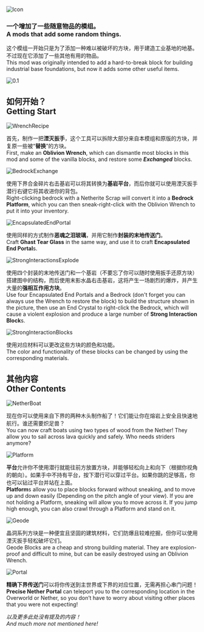 ![Icon](/src/main/resources/logo.png)

### 一个增加了一些随意物品的模组。<br>A mods that add some random things.

这个模组一开始只是为了添加一种难以被破坏的方块，用于建造工业基地的地基。不过现在它添加了一些其他有用的物品。<br>
This mod was originally intended to add a hard-to-break block for building industrial base foundations, but now it adds some other useful items.

![0.1](/src/unused/screencap/0.1.png)

## 如何开始？<br>Getting Start

![WrenchRecipe](/src/unused/screencap/wrench_recipe.png)

首先，制作一把**湮灭扳手**，这个工具可以拆除大部分来自本模组和原版的方块，并复原一些被“**替换**”的方块。<br>
First, make an **Oblivion Wrench**, which can dismantle most blocks in this mod and some of the vanilla blocks, and restore some ***Exchanged*** blocks.

![BedrockExchange](/src/unused/screencap/bedrock_exchange.png)

使用下界合金碎片右击基岩可以将其转换为**基岩平台**，而后你就可以使用湮灭扳手潜行右键它将其收进你的背包。<br>
Right-clicking bedrock with a Netherite Scrap will convert it into a **Bedrock Platform**, which you can then sneak-right-click with the Oblivion Wrench to put it into your inventory.

![EncapsulatedEndPortal](/src/unused/screencap/encapsulated_end_portal.png)

使用同样的方式制作**恶魂之泪玻璃**，并用它制作**封装的末地传送门**。<br>
Craft **Ghast Tear Glass** in the same way, and use it to craft **Encapsulated End Portal**s.

![StrongInteractionsExplode](/src/unused/screencap/strong_interactions_explode.png)

使用四个封装的末地传送门和一个基岩（不要忘了你可以随时使用扳手还原方块）搭建图中的结构，而后使用末影水晶右击基岩，这将产生一场剧烈的爆炸，并产生大量的**强相互作用方块**。<br>
Use four Encapsulated End Portals and a Bedrock (don't forget you can always use the Wrench to restore the block) to build the structure shown in the picture, then use an End Crystal to right-click the Bedrock, which will cause a violent explosion and produce a large number of **Strong Interaction Block**s.

![StrongInteractionBlocks](/src/unused/screencap/strong_interaction_blocks.png)

使用对应材料可以更改这些方块的颜色和功能。<br>
The color and functionality of these blocks can be changed by using the corresponding materials.

## 其他内容<br>Other Contents

![NetherBoat](/src/unused/screencap/nether_boat.png)

现在你可以使用来自下界的两种木头制作船了！它们能让你在熔岩上安全且快速地航行。谁还需要炽足兽？<br>
You can now craft boats using two types of wood from the Nether! They allow you to sail across lava quickly and safely. Who needs striders anymore?

![Platform](/src/unused/screencap/platform.png)

**平台**允许你不使用潜行就能往前方放置方块，并能够轻松向上和向下（根据你视角的朝向）。如果手中不持有平台，按下潜行可以穿过平台。如果你跳的足够高，你也可以钻过平台并站在上面。<br>
**Platform**s allow you to place blocks forward without sneaking, and to move up and down easily (Depending on the pitch angle of your view). If you are not holding a Platform, sneaking will allow you to move across it. If you jump high enough, you can also crawl through a Platform and stand on it.

![Geode](/src/unused/screencap/geode.png)

晶洞系列方块是一种便宜且坚固的建筑材料，它们防爆且较难挖掘，但你可以使用湮灭扳手轻松破坏它们。<br>
Geode Blocks are a cheap and strong building material. They are explosion-proof and difficult to mine, but can be easily destroyed using an Oblivion Wrench.

![Portal](/src/unused/screencap/portal.gif)

**精确下界传送门**可以将你传送到主世界或下界的对应位置，无需再担心串门问题！<br>
**Precise Nether Portal** can teleport you to the corresponding location in the Overworld or Nether, so you don’t have to worry about visiting other places that you were not expecting!

*以及更多此处没有提及的内容！<br>
And much more not mentioned here!*